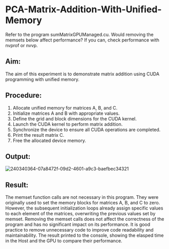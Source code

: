 # PCA-Matrix-Addition-With-Unified-Memory
Refer to the program sumMatrixGPUManaged.cu. Would removing the memsets below affect 
performance? If you can, check performance with nvprof or nvvp.
## Aim:
The aim of this experiment is to demonstrate matrix addition using CUDA programming with unified memory.

## Procedure:
1. Allocate unified memory for matrices A, B, and C.
2. Initialize matrices A and B with appropriate values.
3. Define the grid and block dimensions for the CUDA kernel.
4. Launch the CUDA kernel to perform matrix addition.
5. Synchronize the device to ensure all CUDA operations are completed.
6. Print the result matrix C.
7. Free the allocated device memory.

## Output:
![240340364-07a8472f-09d2-4601-a9c3-baefbec34321](https://github.com/Fawziya20/PCA-Matrix-Addition-With-Unified-Memory/assets/75235022/e23cb2f8-c779-4fd2-b3f9-aa6549b5f596)


## Result:
The memset function calls are not necessary in this program. They were originally used to set the memory blocks for matrices A, B, and C to zero. However, the subsequent initialization loops already assign specific values to each element of the matrices, overwriting the previous values set by memset. Removing the memset calls does not affect the correctness of the program and has no significant impact on its performance. It is good practice to remove unnecessary code to improve code readability and maintainability.
The result printed to the console, showing the elasped time in the Host and the GPU to compare their performance.
